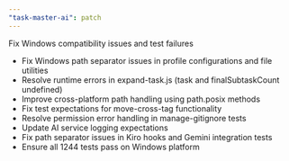 ```yaml
---
"task-master-ai": patch
---
```


Fix Windows compatibility issues and test failures

- Fix Windows path separator issues in profile configurations and file utilities
- Resolve runtime errors in expand-task.js (task and finalSubtaskCount undefined)
- Improve cross-platform path handling using path.posix methods
- Fix test expectations for move-cross-tag functionality
- Resolve permission error handling in manage-gitignore tests
- Update AI service logging expectations
- Fix path separator issues in Kiro hooks and Gemini integration tests
- Ensure all 1244 tests pass on Windows platform

